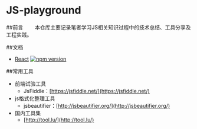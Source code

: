 # JS-playground
##前言
　　本仓库主要记录笔者学习JS相关知识过程中的技术总结、工具分享及工程实践。

##文档
* [React](/React/README.md) [![npm version](https://img.shields.io/npm/v/react.svg?style=flat)](https://www.npmjs.com/package/react)

##常用工具
* 前端试验工具
	* JsFiddle：[https://jsfiddle.net/](https://jsfiddle.net/)
* js格式化整理工具
	* jsbeautifier：[http://jsbeautifier.org/](http://jsbeautifier.org/)
* 国内工具集
	* [http://tool.lu/](http://tool.lu/)
